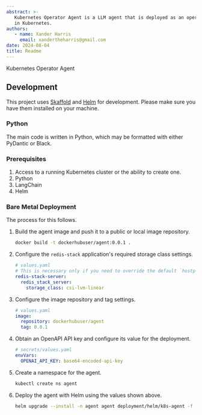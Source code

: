 ```yaml
---
abstract: >-
   Kubernetes Operator Agent is a LLM agent that is deployed as an operator
   in Kubernetes.
authors:
   - name: Xander Harris
     email: xandertheharris@gmail.com
date: 2024-08-04
title: Readme
---
```


Kubernetes Operator Agent

## Development

This project uses [Skaffold](https://skaffold.dev/) and [Helm](https://helm.sh/)
for development. Please make sure you have them installed on your machine.

### Python

The main code is written in Python, which may be formatted with either
PyDantic or Black.

### Prerequisites

1. Access to a running Kubernetes cluster or the ability to create one.
2. Python
3. LangChain
4. Helm

### Bare Metal Deployment

The process for this follows.

1. Build the agent image and push it to a public or local image repository.

   ```sh
   docker build -t dockerhubuser/agent:0.0.1 .
   ```

2. Configure the `redis-stack` application's required storage class settings.

   ```yaml
   # values.yaml
   # This is necessary only if you need to override the default `hostpath` storageClass.
   redis-stack-server:
     redis_stack_server:
       storage_class: csi-lvm-linear
   ```

3. Configure the image repository and tag settings.

   ```yaml
   # values.yaml
   image:
     repository: dockerhubuser/agent
     tag: 0.0.1
   ```

4. Obtain an OpenAPI API key and configure its value for the deployment.

   ```yaml
   # secrets/values.yaml
   envVars:
     OPENAI_API_KEY: base64-encoded-api-key
   ```

5. Create a namespace for the agent.

   ```sh
   kubectl create ns agent
   ```

6. Deploy the agent with Helm using the values shown above.

   ```sh
   helm upgrade --install -n agent agent deployment/helm/k8s-agent -f secrets/values.yaml -f values.yaml
   ```
